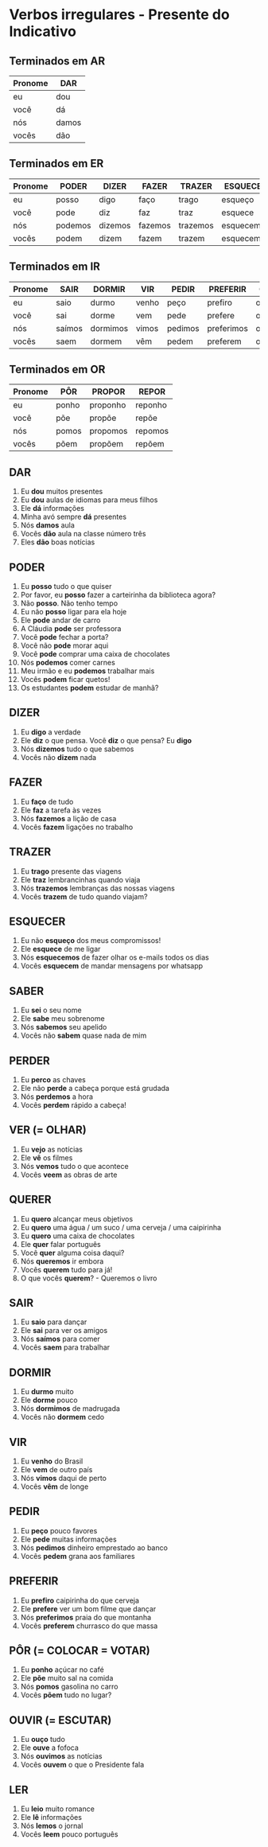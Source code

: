# Verbos irregulares - Presente do Indicativo

## Terminados em AR

| Pronome | DAR   |
| --      | --    |
| eu      | dou   |
| você    | dá    |
| nós     | damos |
| vocês   | dão   |

## Terminados em ER

| Pronome | PODER   | DIZER   | FAZER   | TRAZER   | ESQUECER   | SABER   | PERDER   | VER   | QUERER   | LER   |
| --      | --      | --      | --      | --       | --         | --      | --       | --    | --       | --    |
| eu      | posso   | digo    | faço    | trago    | esqueço    | sei     | perco    | vejo  | quero    | leio  |
| você    | pode    | diz     | faz     | traz     | esquece    | sabe    | perde    | vê    | quer     | lê    |
| nós     | podemos | dizemos | fazemos | trazemos | esquecemos | sabemos | perdemos | vemos | queremos | lemos |
| vocês   | podem   | dizem   | fazem   | trazem   | esquecem   | sabem   | perdem   | veem  | querem   | leem  |

## Terminados em IR

| Pronome  | SAIR   | DORMIR   | VIR   | PEDIR   | PREFERIR   | OUVIR   | CAIR  | SENTIR   | SEGUIR   | CONSEGUIR   | CORRIGIR   | VESTIR   |
| --       | --     | --       | --    | --      | --         | --      | --    | --       | --       | --          | --         | --       |
| eu       | saio   | durmo    | venho | peço    | prefiro    | ouço    | caio  | sinto    | sigo     | consigo     | corrijo    | visto    |
| você     | sai    | dorme    | vem   | pede    | prefere    | ouve    | cai   | sente    | segue    | consegue    | corrige    | veste    |
| nós      | saímos | dormimos | vimos | pedimos | preferimos | ouvimos |caímos | sentimos | seguimos | conseguimos | corrigimos | vestimos |
| vocês    | saem   | dormem   | vêm   | pedem   | preferem   | ouvem   | caem  | sentem   | seguem   | conseguem   | corrigem   | vestem   |

## Terminados em OR

| Pronome | PÔR   | PROPOR   | REPOR   |
| --      | --    | --       | --      |
| eu      | ponho | proponho | reponho |
| você    | põe   | propõe   | repõe   |
| nós     | pomos | propomos | repomos |
| vocês   | põem  | propõem  | repõem  |

## DAR

1. Eu **dou** muitos presentes
1. Eu **dou** aulas de idiomas para meus filhos
1. Ele **dá** informações
1. Minha avó sempre **dá** presentes
1. Nós **damos** aula
1. Vocês **dão** aula na classe número três
1. Eles **dão** boas notícias

## PODER

1. Eu **posso** tudo o que quiser
1. Por favor, eu **posso** fazer a carteirinha da biblioteca agora?
1. Não **posso**. Não tenho tempo
1. Eu não **posso** ligar para ela hoje
1. Ele **pode** andar de carro
1. A Cláudia **pode** ser professora
1. Você **pode** fechar a porta?
1. Você não **pode** morar aqui
1. Você **pode** comprar uma caixa de chocolates
1. Nós **podemos** comer carnes
1. Meu irmão e eu **podemos** trabalhar mais
1. Vocês **podem** ficar quetos!
1. Os estudantes **podem** estudar de manhã?

## DIZER

1. Eu **digo** a verdade
1. Ele **diz** o que pensa. Você **diz** o que pensa? Eu **digo**
1. Nós **dizemos** tudo o que sabemos
1. Vocês não **dizem** nada

## FAZER

1. Eu **faço** de tudo
1. Ele **faz** a tarefa às vezes
1. Nós **fazemos** a lição de casa
1. Vocês **fazem** ligações no trabalho

## TRAZER

1. Eu **trago** presente das viagens
1. Ele **traz** lembrancinhas quando viaja
1. Nós **trazemos** lembranças das nossas viagens
1. Vocês **trazem** de tudo quando viajam?

## ESQUECER

1. Eu não **esqueço** dos meus compromissos!
1. Ele **esquece** de me ligar
1. Nós **esquecemos** de fazer olhar os e-mails todos os dias
1. Vocês **esquecem** de mandar mensagens por whatsapp

## SABER

1. Eu **sei** o seu nome
1. Ele **sabe** meu sobrenome
1. Nós **sabemos** seu apelido
1. Vocês não **sabem** quase nada de mim

## PERDER

1. Eu **perco** as chaves
1. Ele não **perde** a cabeça porque está grudada
1. Nós **perdemos** a hora
1. Vocês **perdem** rápido a cabeça!

## VER (= OLHAR)

1. Eu **vejo** as notícias
1. Ele **vê** os filmes
1. Nós **vemos** tudo o que acontece
1. Vocês **veem** as obras de arte

## QUERER

1. Eu **quero** alcançar meus objetivos
1. Eu **quero** uma água / um suco / uma cerveja / uma caipirinha
1. Eu **quero** uma caixa de chocolates
1. Ele **quer** falar português
1. Você **quer** alguma coisa daqui?
1. Nós **queremos** ir embora
1. Vocês **querem** tudo para já!
1. O que vocês **querem**? - Queremos o livro

## SAIR

1. Eu **saio** para dançar
1. Ele **sai** para ver os amigos
1. Nós **saímos** para comer
1. Vocês **saem** para trabalhar

## DORMIR

1. Eu **durmo** muito
1. Ele **dorme** pouco
1. Nós **dormimos** de madrugada
1. Vocês não **dormem** cedo

## VIR

1. Eu **venho** do Brasil
1. Ele **vem** de outro país
1. Nós **vimos** daqui de perto
1. Vocês **vêm** de longe

## PEDIR

1. Eu **peço** pouco favores
1. Ele **pede** muitas informações
1. Nós **pedimos** dinheiro emprestado ao banco
1. Vocês **pedem** grana aos familiares

## PREFERIR

1. Eu **prefiro** caipirinha do que cerveja
1. Ele **prefere** ver um bom filme que dançar
1. Nós **preferimos** praia do que montanha
1. Vocês **preferem** churrasco do que massa

## PÔR (= COLOCAR = VOTAR)

1. Eu **ponho** açúcar no café
1. Ele **põe** muito sal na comida
1. Nós **pomos** gasolina no carro
1. Vocês **põem** tudo no lugar?

## OUVIR (= ESCUTAR)

1. Eu **ouço** tudo
1. Ele **ouve** a fofoca
1. Nós **ouvimos** as notícias
1. Vocês **ouvem** o que o Presidente fala

## LER

1. Eu **leio** muito romance
1. Ele **lê** informações
1. Nós **lemos** o jornal
1. Vocês **leem** pouco português
